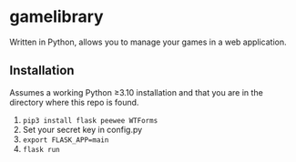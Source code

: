 # gamelibrary
Written in Python, allows you to manage your games in a web application.

## Installation
Assumes a working Python ≥3.10 installation and that you are in the directory where this repo is found.
1. `pip3 install flask peewee WTForms`
2. Set your secret key in config.py
3. `export FLASK_APP=main`
4. `flask run`